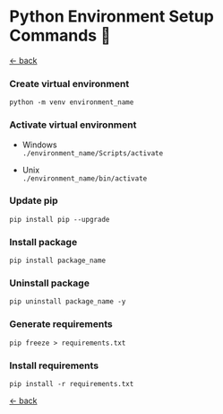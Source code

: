 # Python Environment Setup Commands 🐍

[<- back](../readme.md)

### Create virtual environment

`python -m venv environment_name`

### Activate virtual environment

- Windows \
  `./environment_name/Scripts/activate`

- Unix \
  `./environment_name/bin/activate`

### Update pip

`pip install pip --upgrade`

### Install package

`pip install package_name`

### Uninstall package

`pip uninstall package_name -y`

### Generate requirements

`pip freeze > requirements.txt`

### Install requirements

`pip install -r requirements.txt`

[<- back](./readme.md)
